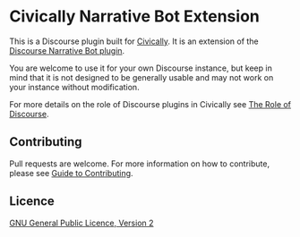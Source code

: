 # Civically Narrative Bot Extension

This is a Discourse plugin built for [Civically](https://civically.io). It is an extension of the [Discourse Narrative Bot plugin](https://meta.discourse.org/t/discourse-narrative-bot-beta-feedback/58621).

You are welcome to use it for your own Discourse instance, but keep in mind that it is not designed to be generally usable and may not work on your instance without modification.

For more details on the role of Discourse plugins in Civically see [The Role of Discourse](https://civically.io/t/the-role-of-discourse).

## Contributing

Pull requests are welcome. For more information on how to contribute, please see [Guide to Contributing](https://civically.io/t/civically-development-contribution-guidelines).

## Licence

[GNU General Public Licence, Version 2](./LICENSE.txt)
